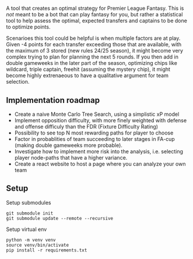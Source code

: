 # 
A tool that creates an optimal strategy for Premier League Fantasy. This is *not* meant to be a bot that can play fantasy for you, but rather a statistical tool to help assess the optimal, expected transfers and captains to be done to optimize points.

Scenarioes this tool could be helpful is when multiple factors are at play.
Given -4 points for each transfer exceeding those that are available, with the maximum of 3 stored (new rules 24/25 season), it might become very complex trying to plan for planning the next 5 rounds. 
If you then add in double gameweeks in the later part of the season, optimizing chips like wildcard, triple captain, freehit (assuming the mystery chip), it might become highly extrenaeous to have a qualitative argument for team selection.

## Implementation roadmap

 - Create a naive Monte Carlo Tree Search, using a simplistic xP model
 - Implement opposition difficulty, with more finely weighted with defense and offense difficuly than the FDR (Fixture Difficulty Rating)
 - Possibility to see top N most rewarding paths for player to choose
 - Factor in probablities of team succeeding to later stages in FA-cup (making double gameweeks more probable).
 - Investigate how to implement more risk into the analysis, i.e. selecting player node-paths that have a higher variance.
 - Create a react website to host a page where you can analyze your own team



## Setup

Setup submodules

```
git submodule init
git submodule update --remote --recursive
```

Setup virtual env

```
python -m venv venv
source venv/bin/activate
pip install -r requirements.txt
```





